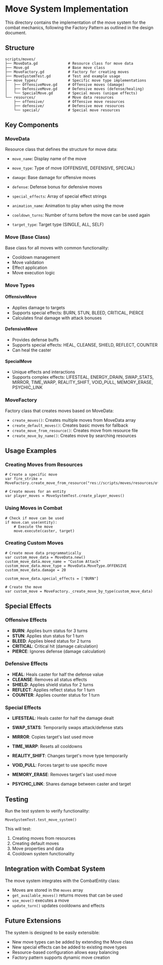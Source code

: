 # Move System Implementation

This directory contains the implementation of the move system for the combat mechanics, following the Factory Pattern as outlined in the design document.

## Structure

```
scripts/moves/
├── MoveData.gd              # Resource class for move data
├── Move.gd                  # Base move class
├── MoveFactory.gd           # Factory for creating moves
├── MoveSystemTest.gd        # Test and example usage
├── move_types/              # Specific move type implementations
│   ├── OffensiveMove.gd     # Offensive moves (damage)
│   ├── DefensiveMove.gd     # Defensive moves (defense/healing)
│   └── SpecialMove.gd       # Special moves (unique effects)
└── resources/               # Move data resources
    ├── offensive/           # Offensive move resources
    ├── defensive/           # Defensive move resources
    └── special/             # Special move resources
```

## Key Components

### MoveData

Resource class that defines the structure for move data:

- `move_name`: Display name of the move
- `move_type`: Type of move (OFFENSIVE, DEFENSIVE, SPECIAL)

- `damage`: Base damage for offensive moves
- `defense`: Defense bonus for defensive moves
- `special_effects`: Array of special effect strings
- `animation_name`: Animation to play when using the move
- `cooldown_turns`: Number of turns before the move can be used again
- `target_type`: Target type (SINGLE, ALL, SELF)

### Move (Base Class)

Base class for all moves with common functionality:

- Cooldown management
- Move validation
- Effect application
- Move execution logic

### Move Types

#### OffensiveMove

- Applies damage to targets
- Supports special effects: BURN, STUN, BLEED, CRITICAL, PIERCE
- Calculates final damage with attack bonuses

#### DefensiveMove

- Provides defense buffs
- Supports special effects: HEAL, CLEANSE, SHIELD, REFLECT, COUNTER
- Can heal the caster

#### SpecialMove

- Unique effects and interactions
- Supports complex effects: LIFESTEAL, ENERGY_DRAIN, SWAP_STATS, MIRROR, TIME_WARP, REALITY_SHIFT, VOID_PULL, MEMORY_ERASE, PSYCHIC_LINK

### MoveFactory

Factory class that creates moves based on MoveData:

- `create_moves()`: Creates multiple moves from MoveData array
- `create_default_moves()`: Creates basic moves for fallback
- `create_move_from_resource()`: Creates move from resource file
- `create_move_by_name()`: Creates move by searching resources

## Usage Examples

### Creating Moves from Resources

```gdscript
# Create a specific move
var fire_strike = MoveFactory.create_move_from_resource("res://scripts/moves/resources/offensive/fire_strike.tres")

# Create moves for an entity
var player_moves = MoveSystemTest.create_player_moves()
```

### Using Moves in Combat

```gdscript
# Check if move can be used
if move.can_use(entity):
    # Execute the move
    move.execute(caster, target)
```

### Creating Custom Moves

```gdscript
# Create move data programmatically
var custom_move_data = MoveData.new()
custom_move_data.move_name = "Custom Attack"
custom_move_data.move_type = MoveData.MoveType.OFFENSIVE
custom_move_data.damage = 20

custom_move_data.special_effects = ["BURN"]

# Create the move
var custom_move = MoveFactory._create_move_by_type(custom_move_data)
```

## Special Effects

### Offensive Effects

- **BURN**: Applies burn status for 3 turns
- **STUN**: Applies stun status for 1 turn
- **BLEED**: Applies bleed status for 2 turns
- **CRITICAL**: Critical hit (damage calculation)
- **PIERCE**: Ignores defense (damage calculation)

### Defensive Effects

- **HEAL**: Heals caster for half the defense value
- **CLEANSE**: Removes all status effects
- **SHIELD**: Applies shield status for 2 turns
- **REFLECT**: Applies reflect status for 1 turn
- **COUNTER**: Applies counter status for 1 turn

### Special Effects

- **LIFESTEAL**: Heals caster for half the damage dealt

- **SWAP_STATS**: Temporarily swaps attack/defense stats
- **MIRROR**: Copies target's last used move
- **TIME_WARP**: Resets all cooldowns
- **REALITY_SHIFT**: Changes target's move type temporarily
- **VOID_PULL**: Forces target to use specific move
- **MEMORY_ERASE**: Removes target's last used move
- **PSYCHIC_LINK**: Shares damage between caster and target

## Testing

Run the test system to verify functionality:

```gdscript
MoveSystemTest.test_move_system()
```

This will test:

1. Creating moves from resources
2. Creating default moves
3. Move properties and data
4. Cooldown system functionality

## Integration with Combat System

The move system integrates with the CombatEntity class:

- Moves are stored in the `moves` array
- `get_available_moves()` returns moves that can be used
- `use_move()` executes a move
- `update_turn()` updates cooldowns and effects

## Future Extensions

The system is designed to be easily extensible:

- New move types can be added by extending the Move class
- New special effects can be added to existing move types
- Resource-based configuration allows easy balancing
- Factory pattern supports dynamic move creation
